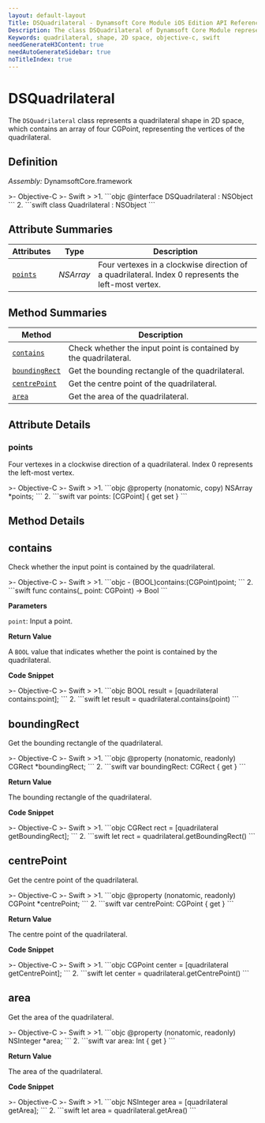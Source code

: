 ```yaml
---
layout: default-layout
Title: DSQuadrilateral - Dynamsoft Core Module iOS Edition API Reference
Description: The class DSQuadrilateral of Dynamsoft Core Module represents a quadrilateral shape in 2D space, which contains an array of four CGPoint, representing the vertices of the quadrilateral.
Keywords: quadrilateral, shape, 2D space, objective-c, swift
needGenerateH3Content: true
needAutoGenerateSidebar: true
noTitleIndex: true
---
```


# DSQuadrilateral

The `DSQuadrilateral` class represents a quadrilateral shape in 2D space, which contains an array of four CGPoint, representing the vertices of the quadrilateral.

## Definition

*Assembly:* DynamsoftCore.framework

<div class="sample-code-prefix"></div>
>- Objective-C
>- Swift
>
>1. 
```objc
@interface DSQuadrilateral : NSObject
```
2. 
```swift
class Quadrilateral : NSObject
```

## Attribute Summaries

| Attributes | Type | Description |
| ---------- | ---- | ----------- |
| [`points`](#points) | *NSArray* |Four vertexes in a clockwise direction of a quadrilateral. Index 0 represents the left-most vertex. |

## Method Summaries

| Method | Description |
| ------ | ----------- |
| [`contains`](#contains) | Check whether the input point is contained by the quadrilateral. |
| [`boundingRect`](#boundingrect) | Get the bounding rectangle of the quadrilateral. |
| [`centrePoint`](#centrepoint) | Get the centre point of the quadrilateral. |
| [`area`](#area) | Get the area of the quadrilateral. |

## Attribute Details

### points

Four vertexes in a clockwise direction of a quadrilateral. Index 0 represents the left-most vertex.

<div class="sample-code-prefix"></div>
>- Objective-C
>- Swift
>
>1. 
```objc
@property (nonatomic, copy) NSArray *points;
```
2. 
```swift
var points: [CGPoint] { get set }
```

## Method Details

## contains

Check whether the input point is contained by the quadrilateral.

<div class="sample-code-prefix"></div>
>- Objective-C
>- Swift
>
>1. 
```objc
- (BOOL)contains:(CGPoint)point;
```
2. 
```swift
func contains(_ point: CGPoint) -> Bool
```

**Parameters**

`point`: Input a point.

**Return Value**

A `BOOL` value that indicates whether the point is contained by the quadrilateral.

**Code Snippet**

<div class="sample-code-prefix"></div>
>- Objective-C
>- Swift
>
>1. 
```objc
BOOL result = [quadrilateral contains:point];
```
2. 
```swift
let result = quadrilateral.contains(point)
```

## boundingRect

Get the bounding rectangle of the quadrilateral.

<div class="sample-code-prefix"></div>
>- Objective-C
>- Swift
>
>1. 
```objc
@property (nonatomic, readonly) CGRect *boundingRect;
```
2. 
```swift
var boundingRect: CGRect { get }
```

**Return Value**

The bounding rectangle of the quadrilateral.

**Code Snippet**

<div class="sample-code-prefix"></div>
>- Objective-C
>- Swift
>
>1. 
```objc
CGRect rect = [quadrilateral getBoundingRect];
```
2. 
```swift
let rect = quadrilateral.getBoundingRect()
```

## centrePoint

Get the centre point of the quadrilateral.

<div class="sample-code-prefix"></div>
>- Objective-C
>- Swift
>
>1. 
```objc
@property (nonatomic, readonly) CGPoint *centrePoint;
```
2. 
```swift
var centrePoint: CGPoint { get }
```

**Return Value**

The centre point of the quadrilateral.

**Code Snippet**

<div class="sample-code-prefix"></div>
>- Objective-C
>- Swift
>
>1. 
```objc
CGPoint center = [quadrilateral getCentrePoint];
```
2. 
```swift
let center = quadrilateral.getCentrePoint()
```

## area

Get the area of the quadrilateral.

<div class="sample-code-prefix"></div>
>- Objective-C
>- Swift
>
>1. 
```objc
@property (nonatomic, readonly) NSInteger *area;
```
2. 
```swift
var area: Int { get }
```

**Return Value**

The area of the quadrilateral.

**Code Snippet**

<div class="sample-code-prefix"></div>
>- Objective-C
>- Swift
>
>1. 
```objc
NSInteger area = [quadrilateral getArea];
```
2. 
```swift
let area = quadrilateral.getArea()
```
